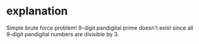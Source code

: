 # explanation

Simple brute force problem! 9-digit pandigital prime doesn't exist since all 9-digit pandigital numbers are divisible by 3.
